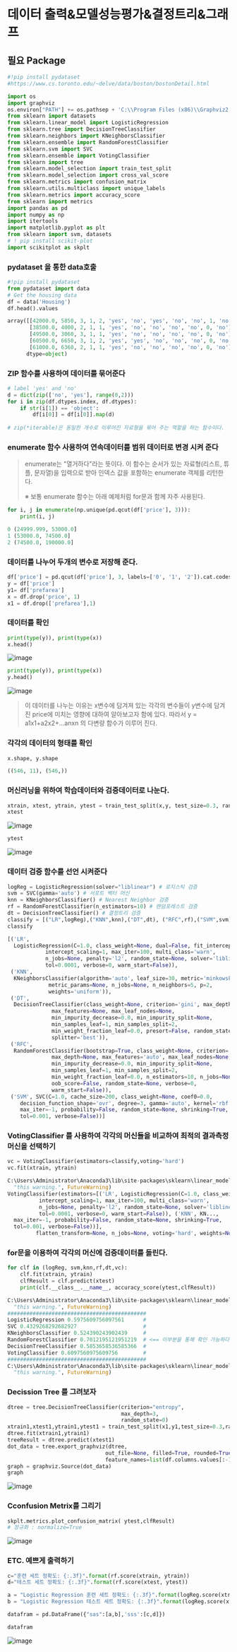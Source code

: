 # 데이터 출력&모델성능평가&결정트리&그래프 

## 필요 Package

```python
#!pip install pydataset
#https://www.cs.toronto.edu/~delve/data/boston/bostonDetail.html
```

```python
import os
import graphviz
os.environ["PATH"] += os.pathsep + 'C:\\Program Files (x86)\\Graphviz2.38\\bin'
from sklearn import datasets
from sklearn.linear_model import LogisticRegression
from sklearn.tree import DecisionTreeClassifier
from sklearn.neighbors import KNeighborsClassifier
from sklearn.ensemble import RandomForestClassifier
from sklearn.svm import SVC
from sklearn.ensemble import VotingClassifier
from sklearn import tree
from sklearn.model_selection import train_test_split
from sklearn.model_selection import cross_val_score
from sklearn.metrics import confusion_matrix
from sklearn.utils.multiclass import unique_labels
from sklearn.metrics import accuracy_score
from sklearn import metrics
import pandas as pd
import numpy as np
import itertools 
import matplotlib.pyplot as plt 
from sklearn import svm, datasets 
# ! pip install scikit-plot
import scikitplot as skplt
```

### pydataset 을 통한 data호출

```python
#!pip install pydataset
from pydataset import data
# Get the housing data
df = data('Housing')
df.head().values
```

```python
array([[42000.0, 5850, 3, 1, 2, 'yes', 'no', 'yes', 'no', 'no', 1, 'no'],
       [38500.0, 4000, 2, 1, 1, 'yes', 'no', 'no', 'no', 'no', 0, 'no'],
       [49500.0, 3060, 3, 1, 1, 'yes', 'no', 'no', 'no', 'no', 0, 'no'],
       [60500.0, 6650, 3, 1, 2, 'yes', 'yes', 'no', 'no', 'no', 0, 'no'],
       [61000.0, 6360, 2, 1, 1, 'yes', 'no', 'no', 'no', 'no', 0, 'no']],
      dtype=object)
```

### ZIP 함수를 사용하여 데이터를 묶어준다

```python
# label 'yes' and 'no'
d = dict(zip(['no', 'yes'], range(0,2)))
for i in zip(df.dtypes.index, df.dtypes):
    if str(i[1]) == 'object':
        df[i[0]] = df[i[0]].map(d)
        
# zip(*iterable)은 동일한 개수로 이루어진 자료형을 묶어 주는 역할을 하는 함수이다.
```

### enumerate 함수 사용하여 연속데이터를 범위 데이터로 변경 시켜 준다

>enumerate는 "열거하다"라는 뜻이다. 이 함수는 순서가 있는 자료형(리스트, 튜플, 문자열)을 입력으로 받아 인덱스 값을 포함하는 enumerate 객체를 리턴한다.
>
>※ 보통 enumerate 함수는 아래 예제처럼 for문과 함께 자주 사용된다.

```python
for i, j in enumerate(np.unique(pd.qcut(df['price'], 3))):
    print(i, j)
```

```python
0 (24999.999, 53000.0]
1 (53000.0, 74500.0]
2 (74500.0, 190000.0]
```

### 데이터를 나누어 두개의 변수로 저장해 준다.

```python
df['price'] = pd.qcut(df['price'], 3, labels=['0', '1', '2']).cat.codes
y = df['price']
y1= df['prefarea']
x = df.drop('price', 1)
x1 = df.drop(['prefarea'],1)
```

### 데이터를 확인

```python
print(type(y)), print(type(x))
x.head()
```

![image](https://user-images.githubusercontent.com/46669551/55712818-61f3ba80-5a2a-11e9-97ed-be326d182014.png)

```python
print(type(y)), print(type(x))
y.head()
```

![image](https://user-images.githubusercontent.com/46669551/55712884-7e8ff280-5a2a-11e9-8045-7246970249fe.png)

> 이 데이터를 나누는 이유는 x변수에 담겨져 있는 각각의 변수들이 y변수에 담겨진 price에 미치는 영향에 대하여 알아보고자 함에 있다. 따라서 y = a1x1+a2x2+...anxn 의 다변량 함수가 이루어 진다.

### 각각의 데이터의 형태를 확인

```python
x.shape, y.shape
```

```python
((546, 11), (546,))
```

### 머신러닝을 위하여 학습데이터와 검증데이터로 나눈다.

```python
xtrain, xtest, ytrain, ytest = train_test_split(x,y, test_size=0.3, random_state=0)
xtest
```

![image](https://user-images.githubusercontent.com/46669551/55713138-00801b80-5a2b-11e9-9e4d-41418d25b48a.png)

```python
ytest
```

![image](https://user-images.githubusercontent.com/46669551/55713187-1988cc80-5a2b-11e9-971c-b58ce23e2942.png)

### 데이터 검증 함수를 선언 시켜준다

```python
logReg = LogisticRegression(solver="liblinear") # 로지스틱 검증
svm = SVC(gamma='auto') # 서포트 벡터 머신
knn = KNeighborsClassifier() # Nearest Neighbor 검증
rf = RandomForestClassifier(n_estimators=10) # 렌덤포레스트 검증
dt = DecisionTreeClassifier() # 결정트리 검증
classify = [("LR",logReg),("KNN",knn),("DT",dt), ("RFC",rf),("SVM",svm)] #하나의 변수에 담기 
classify
```

```python
[('LR',
  LogisticRegression(C=1.0, class_weight=None, dual=False, fit_intercept=True,
            intercept_scaling=1, max_iter=100, multi_class='warn',
            n_jobs=None, penalty='l2', random_state=None, solver='liblinear',
            tol=0.0001, verbose=0, warm_start=False)),
 ('KNN',
  KNeighborsClassifier(algorithm='auto', leaf_size=30, metric='minkowski',
             metric_params=None, n_jobs=None, n_neighbors=5, p=2,
             weights='uniform')),
 ('DT',
  DecisionTreeClassifier(class_weight=None, criterion='gini', max_depth=None,
              max_features=None, max_leaf_nodes=None,
              min_impurity_decrease=0.0, min_impurity_split=None,
              min_samples_leaf=1, min_samples_split=2,
              min_weight_fraction_leaf=0.0, presort=False, random_state=None,
              splitter='best')),
 ('RFC',
  RandomForestClassifier(bootstrap=True, class_weight=None, criterion='gini',
              max_depth=None, max_features='auto', max_leaf_nodes=None,
              min_impurity_decrease=0.0, min_impurity_split=None,
              min_samples_leaf=1, min_samples_split=2,
              min_weight_fraction_leaf=0.0, n_estimators=10, n_jobs=None,
              oob_score=False, random_state=None, verbose=0,
              warm_start=False)),
 ('SVM', SVC(C=1.0, cache_size=200, class_weight=None, coef0=0.0,
    decision_function_shape='ovr', degree=3, gamma='auto', kernel='rbf',
    max_iter=-1, probability=False, random_state=None, shrinking=True,
    tol=0.001, verbose=False))]
```

### VotingClassifier 를 사용하여 각각의 머신들을 비교하여 최적의 결과측정 머신을 선택하기

```python
vc = VotingClassifier(estimators=classify,voting='hard')
vc.fit(xtrain, ytrain)
```

```python
C:\Users\Administrator\Anaconda3\lib\site-packages\sklearn\linear_model\logistic.py:460: FutureWarning: Default multi_class will be changed to 'auto' in 0.22. Specify the multi_class option to silence this warning.
  "this warning.", FutureWarning)
VotingClassifier(estimators=[('LR', LogisticRegression(C=1.0, class_weight=None, dual=False, fit_intercept=True,
          intercept_scaling=1, max_iter=100, multi_class='warn',
          n_jobs=None, penalty='l2', random_state=None, solver='liblinear',
          tol=0.0001, verbose=0, warm_start=False)), ('KNN', KN...,
  max_iter=-1, probability=False, random_state=None, shrinking=True,
  tol=0.001, verbose=False))],
         flatten_transform=None, n_jobs=None, voting='hard', weights=None)
```

### for문을 이용하여 각각의 머신에 검증데이터를 돌린다.

```python
for clf in (logReg, svm,knn,rf,dt,vc):
    clf.fit(xtrain, ytrain)
    clfResult = clf.predict(xtest)
    print(clf.__class__.__name__, accuracy_score(ytest,clfResult))
```

```python
C:\Users\Administrator\Anaconda3\lib\site-packages\sklearn\linear_model\logistic.py:460: FutureWarning: Default multi_class will be changed to 'auto' in 0.22. Specify the multi_class option to silence this warning.
  "this warning.", FutureWarning)
############################################
LogisticRegression 0.5975609756097561      #
SVC 0.4329268292682927                     #
KNeighborsClassifier 0.524390243902439     #
RandomForestClassifier 0.7012195121951219  # <== 이부분을 통해 확인 가능하다.
DecisionTreeClassifier 0.5853658536585366  #
VotingClassifier 0.6097560975609756        #
############################################
C:\Users\Administrator\Anaconda3\lib\site-packages\sklearn\linear_model\logistic.py:460: FutureWarning: Default multi_class will be changed to 'auto' in 0.22. Specify the multi_class option to silence this warning.
  "this warning.", FutureWarning)
```

### Decission Tree 를 그려보자

```python
dtree = tree.DecisionTreeClassifier(criterion="entropy", 
                                    max_depth=3, 
                                    random_state=0)
xtrain1,xtest1,ytrain1,ytest1 = train_test_split(x1,y1,test_size=0.3,random_state=0)
dtree.fit(xtrain1,ytrain1)
treeResult = dtree.predict(xtest1)
dot_data = tree.export_graphviz(dtree,
                               out_file=None, filled=True, rounded=True,
                               feature_names=list(df.columns.values[:-1]))
graph = graphviz.Source(dot_data)
graph
```

![image](https://user-images.githubusercontent.com/46669551/55713748-44275500-5a2c-11e9-9861-9df7b1ce5ece.png)

### Cconfusion Metrix를 그리기

```python
skplt.metrics.plot_confusion_matrix( ytest,clfResult)
# 정규화 : normalize=True
```

![image](https://user-images.githubusercontent.com/46669551/55713820-6b7e2200-5a2c-11e9-804e-87a37391525c.png)

### ETC. 예쁘게 출력하기

```python
c="훈련 세트 정확도: {:.3f}".format(rf.score(xtrain, ytrain))
d="테스트 세트 정확도: {:.3f}".format(rf.score(xtest, ytest))
```

```python
a = "Logistic Regression 훈련 세트 정확도: {:.3f}".format(logReg.score(xtrain, ytrain))
b = "Logistic Regression 테스트 세트 정확도: {:.3f}".format(logReg.score(xtest, ytest))
```

```python
datafram = pd.DataFrame({"sas":[a,b],'sss':[c,d]})
```

```python
datafram
```

![image](https://user-images.githubusercontent.com/46669551/55713921-a08a7480-5a2c-11e9-8d8b-cb3bedf76cf4.png)

